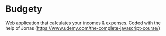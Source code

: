 # Budgety
Web application that calculates your incomes &amp; expenses. Coded with the help of Jonas (https://www.udemy.com/the-complete-javascript-course/)
